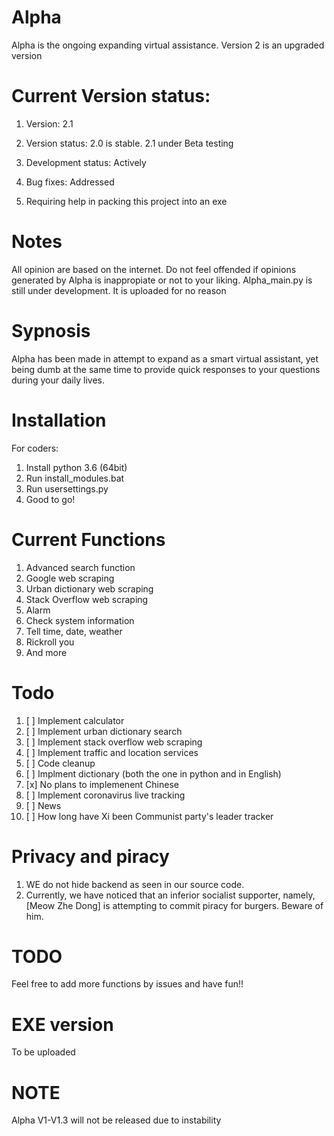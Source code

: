 # Alpha
Alpha is the ongoing expanding virtual assistance. Version 2 is an upgraded version

# Current Version status:
1. Version: 2.1

2. Version status: 2.0 is stable. 2.1 under Beta testing

3. Development status: Actively 

4. Bug fixes: Addressed

5. Requiring help in packing this project into an exe
# Notes
All opinion are based on the internet. Do not feel offended if opinions generated by Alpha is inappropiate or not to your liking.
Alpha_main.py is still under development. It is uploaded for no reason

# Sypnosis 

Alpha has been made in attempt to expand as a smart virtual assistant, yet being dumb at the same time to provide quick responses to your questions during your daily lives.

# Installation
For coders:
1. Install python 3.6 (64bit)
2. Run install_modules.bat
3. Run usersettings.py
4. Good to go!

# Current Functions
1. Advanced search function
2. Google web scraping
3. Urban dictionary web scraping
4. Stack Overflow web scraping
5. Alarm
6. Check system information
7. Tell time, date, weather
8. Rickroll you
9. And more

# Todo

1. [ ] Implement calculator
2. [ ] Implement urban dictionary search
3. [ ] Implement stack overflow web scraping
4. [ ] Implement traffic and location services
5. [ ] Code cleanup
6. [ ] Implment dictionary (both the one in python and in English)
7. [x] No plans to implemenent Chinese
8. [ ] Implement coronavirus live tracking
9. [ ] News
10. [ ] How long have Xi been Communist party's leader tracker

# Privacy and piracy
1. WE do not hide backend as seen in our source code.
2. Currently, we have noticed that an inferior socialist supporter, namely, [Meow Zhe Dong] is attempting to commit piracy for burgers. Beware of him.

# TODO
Feel free to add more functions by issues and have fun!!


# EXE version
To be uploaded

# NOTE
Alpha V1-V1.3 will not be released due to instability
